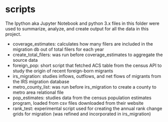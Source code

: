 # scripts

The Ipython aka Jupyter Notebook and python 3.x files in this folder were used to summarize, analyze, and create output for all the data in this project.

- coverage_estimates: calculates how many filers are included in the migration db out of total filers for each year
- create_total_filers: was run before coverage_estimates to aggregate the source data
- foreign_pop: short script that fetched ACS table from the census API to study the origin of recent foreign-born migrants
- irs_migration: studies inflows, outflows, and net flows of migrants from the IRS migration database
- metro_county_list: was run before irs_migration to create a county to metro area relational file
- pop_estimates: studies data from the census population estimates program, loaded from csv files downloaded from their website
- rank_test: experimental script used for creating the annual rank change grids for migration (was refined and incorporated in irs_migration)